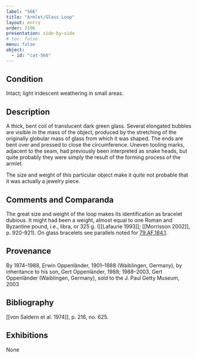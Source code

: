 ```yaml
---
label: "566"
title: "Armlet/Glass Loop"
layout: entry
order: 2196
presentation: side-by-side
# toc: false
menu: false
object:
  - id: "cat-566"
---
```


## Condition

Intact; light iridescent weathering in small areas.

## Description

A thick, bent coil of translucent dark green glass. Several elongated bubbles are visible in the mass of the object, produced by the stretching of the originally globular mass of glass from which it was shaped. The ends are bent over and pressed to close the circumference. Uneven tooling marks, adjacent to the seam, had previously been interpreted as snake heads, but quite probably they were simply the result of the forming process of the armlet.

The size and weight of this particular object make it quite not probable that it was actually a jewelry piece.

## Comments and Comparanda

The great size and weight of the loop makes its identification as bracelet dubious. It might had been a weight, almost equal to one Roman and Byzantine pound, i.e., libra, or 325 g. ([[Lafaurie 1993]]; [[Morrisson 2002]], p. 920-921). On glass bracelets see parallels noted for [79.AF.184.1](#cat).

## Provenance

By 1974–1988, Erwin Oppenländer, 1901–1988 (Waiblingen, Germany), by inheritance to his son, Gert Oppenländer, 1988; 1988–2003, Gert Oppenländer (Waiblingen, Germany), sold to the J. Paul Getty Museum, 2003

## Bibliography

[[von Saldern et al. 1974]], p. 216, no. 625.

## Exhibitions

None